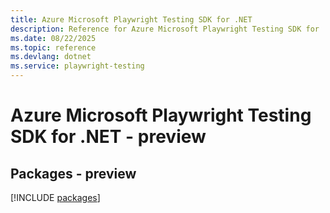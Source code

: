 ```yaml
---
title: Azure Microsoft Playwright Testing SDK for .NET
description: Reference for Azure Microsoft Playwright Testing SDK for .NET
ms.date: 08/22/2025
ms.topic: reference
ms.devlang: dotnet
ms.service: playwright-testing
---
```

# Azure Microsoft Playwright Testing SDK for .NET - preview
## Packages - preview
[!INCLUDE [packages](microsoft-playwright-testing-index.md)]